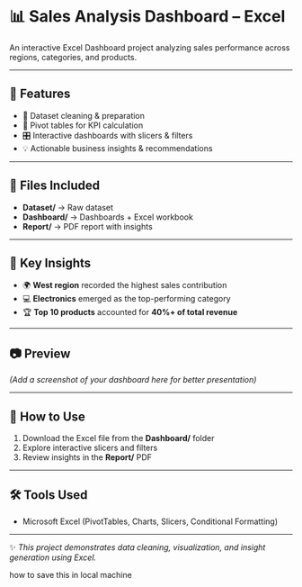 # 📊 Sales Analysis Dashboard – Excel   

An interactive Excel Dashboard project analyzing sales performance across regions, categories, and products.  

---

## 🚀 Features  
- 🧹 Dataset cleaning & preparation  
- 📌 Pivot tables for KPI calculation  
- 🎛️ Interactive dashboards with slicers & filters  
- 💡 Actionable business insights & recommendations  

---

## 📂 Files Included  
- **Dataset/** → Raw dataset  
- **Dashboard/** → Dashboards + Excel workbook  
- **Report/** → PDF report with insights  

---

## 🔑 Key Insights  
- 🌍 **West region** recorded the highest sales contribution  
- 💻 **Electronics** emerged as the top-performing category  
- 🏆 **Top 10 products** accounted for **40%+ of total revenue**  

---

## 📷 Preview  
*(Add a screenshot of your dashboard here for better presentation)*  

---

## 📌 How to Use  
1. Download the Excel file from the **Dashboard/** folder  
2. Explore interactive slicers and filters  
3. Review insights in the **Report/** PDF  

---

## 🛠️ Tools Used  
- Microsoft Excel (PivotTables, Charts, Slicers, Conditional Formatting)  

---

✨ *This project demonstrates data cleaning, visualization, and insight generation using Excel.*  


how to save this in local machine